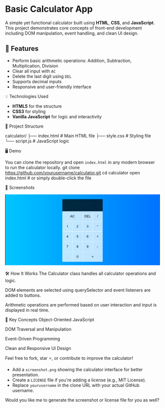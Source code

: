 # Basic Calculator App

A simple yet functional calculator built using **HTML**, **CSS**, and **JavaScript**. This project demonstrates core concepts of front-end development including DOM manipulation, event handling, and clean UI design.

## 🚀 Features

- Perform basic arithmetic operations: Addition, Subtraction, Multiplication, Division
- Clear all input with `AC`
- Delete the last digit using `DEL`
- Supports decimal inputs
- Responsive and user-friendly interface

 💡 Technologies Used

- **HTML5** for the structure
- **CSS3** for styling
- **Vanilla JavaScript** for logic and interactivity

 📁 Project Structure

calculator/
├── index.html # Main HTML file
├── style.css # Styling file
└── script.js # JavaScript logic


 🖥️ Demo

You can clone the repository and open `index.html` in any modern browser to run the calculator locally.
git clone https://github.com/yourusername/calculator.git
cd calculator
open index.html   # or simply double-click the file

📸 Screenshots

![Calculator Screenshot](calculator.png)

🛠️ How It Works
The Calculator class handles all calculator operations and logic.

DOM elements are selected using querySelector and event listeners are added to buttons.

Arithmetic operations are performed based on user interaction and input is displayed in real time.

📌 Key Concepts
Object-Oriented JavaScript

DOM Traversal and Manipulation

Event-Driven Programming

Clean and Responsive UI Design

Feel free to fork, star ⭐, or contribute to improve the calculator!

- Add a `screenshot.png` showing the calculator interface for better presentation.
- Create a `LICENSE` file if you're adding a license (e.g., MIT License).
- Replace `yourusername` in the clone URL with your actual GitHub username.

Would you like me to generate the screenshot or license file for you as well?


